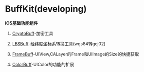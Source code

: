 # BuffKit(developing)
**iOS基础功能组件**

1. [CryptoBuff](http://r4l.xyz/2016/04/12/BuffKit-%E5%8A%A0%E8%A7%A3%E5%AF%86/)-加密工具

2. [LBSBuff](http://r4l.xyz/2013/08/10/LBSBuff/)-经纬度坐标系转换工具(wgs84转gcj02)

3. [FrameBuff](http://r4l.xyz/2016/05/12/FrameBuff/)-UIView,CALayer的Frame和UIImage的Size的快捷获取

4. [ColorBuff]()-UIColor的功能的扩展
